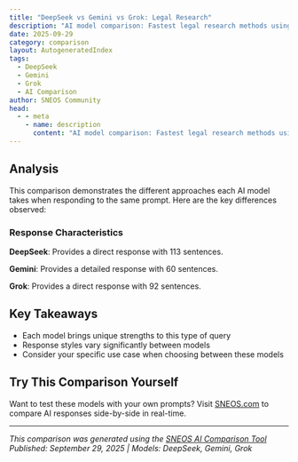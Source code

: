 ```yaml
---
title: "DeepSeek vs Gemini vs Grok: Legal Research"
description: "AI model comparison: Fastest legal research methods using AI tools in 2025..."
date: 2025-09-29
category: comparison
layout: AutogeneratedIndex
tags:
  - DeepSeek
  - Gemini
  - Grok
  - AI Comparison
author: SNEOS Community
head:
  - - meta
    - name: description
      content: "AI model comparison: Fastest legal research methods using AI tools in 2025..."
---
```


<ChatComparison
  title="DeepSeek vs Gemini vs Grok: Legal Research"
  prompt="Fastest legal research methods using AI tools in 2025"
  :responses='{
    "DeepSeek": "Of course. Here is a comprehensive guide to the fastest legal research methods using AI tools in 2025, reflecting the current state of the industry.\n\nThe paradigm has shifted from \u0022search and sift\u0022 to **\u0022ask and synthesize.\u0022** Speed now comes from leveraging AI to do the heavy lifting of reading, analyzing, and drafting, while you focus on high-level strategy and validation.\n\n### The Core Principle: The AI-Augmented Workflow\n\nDon\u0027t just use AI as a fancy search bar. Integrate it into a seamless workflow:\n**AI for Speed \u0026 Drafting \u2192 You for Strategy \u0026 Validation \u2192 Traditional Tools for Pinpoint Citation**\n\n---\n\n### Tier 1: The Fastest Methods for Common Tasks\n\nThese are your go-to workflows for maximum efficiency.\n\n#### 1. For Getting a Quick Overview or Framework: Generative AI \u002B \u0022Chat with Data\u0022\n*   **Tool Examples:** ChatGPT (with caution), Claude, Microsoft Copilot, or the built-in chat in Westlaw Precision (Ask Practical Law AI) and Lexis\u002B (Lexis Ask).\n*   **Method:**\n    1.  **Prompt:** Use a detailed, context-rich prompt.\n        *   *Bad Prompt:* \u0022What is promissory estoppel?\u0022\n        *   **Fast \u0026 Effective Prompt:** \u0022Act as a senior corporate lawyer in New York. Provide a concise overview of the elements of a promissory estoppel claim under New York law. Include a summary of the key case, *R.G. Group, Inc. v. Horn \u0026 Hardart Co.*, and list two common defenses.\u0022\n    2.  **Use the AI\u0027s output** as a structured memo or outline. It will give you the framework, key terms, and leading cases in seconds.\n*   **Why it\u0027s Fast:** Bypasses reading dozens of case summaries and secondary sources. You get a synthesized answer immediately.\n\n#### 2. For Drafting Litigation Documents: AI-Powered Drafting Assistants\n*   **Tool Examples:** **Harvey**, **Casetext CoCounsel**, **Lexis\u002B AI** (Drafting tools), **Westlaw Precision** (Drafting Assistant).\n*   **Method:**\n    1.  Upload a complaint, key contracts, or deposition transcripts.\n    2.  **Prompt:** \u0022Based on the uploaded complaint, draft a motion to dismiss for failure to state a claim under FRCP 12(b)(6). Focus on the argument that the plaintiff\u0027s negligence claim is barred by the economic loss doctrine.\u0022\n    3.  The AI will generate a complete, first-draft motion with arguments structured around your specific facts and relevant law.\n*   **Why it\u0027s Fast:** Turns a 3-5 hour drafting task into a 15-minute review and refinement task. It pulls relevant allegations from the source documents for you.\n\n#### 3. For Due Diligence \u0026 Contract Review: AI Contract Analysis\n*   **Tool Examples:** **Kira Systems**, **Relativity**, **CoCounsel**, **Lexis\u002B AI** (Contract Review).\n*   **Method:**\n    1.  Upload a data room of hundreds or thousands of contracts.\n    2.  Use a pre-built or custom AI model to identify and extract specific clauses (e.g., \u0022change of control,\u0022 \u0022termination for convenience,\u0022 \u0022IP assignment\u0022).\n    3.  The AI will generate a report in minutes, highlighting all relevant clauses, potential risks, and deviations from your standard language.\n*   **Why it\u0027s Fast:** Replaces weeks of manual review with minutes of automated analysis. This is arguably the single biggest time-saver AI offers.\n\n#### 4. For Case Law Research \u0026 Shepardizing/KeyCiting: Integrated AI in Traditional Platforms\n*   **Tool Examples:** **Westlaw Precision** (Westlaw Edge AI), **Lexis\u002B** (Lexis\u002B AI), **Bloomberg Law** (Bloomberg AI).\n*   **Method:**\n    1.  Find a key case the old-fashioned way or via an AI chat.\n    2.  Use the integrated AI summary to get a plain-English breakdown of the case\u0027s **procedural posture, outcome, key facts, and reasoning** in 30 seconds instead of reading the whole opinion.\n    3.  Ask the AI: \u0022What are the most-cited cases from this opinion?\u0022 or \u0022How has this case been treated by later courts?\u0022 This supercharges the citator function.\n*   **Why it\u0027s Fast:** Instant case comprehension and validation of its current status.\n\n---\n\n### The 2025 AI Legal Research Stack: A Strategic Overview\n\n| Tool Category | Primary Use Case | Key Players (2025) | Speed Gain |\n| :--- | :--- | :--- | :--- |\n| **Generative AI Chatbots** | Quick overviews, brainstorming, memo outlines, email drafting. | Claude, Microsoft Copilot, GPT-4o | **Extreme.** From zero to a structured draft in seconds. |\n| **Specialized Legal AI** | Deep legal research, drafting motions, contract analysis, deposition prep. | **Casetext CoCounsel**, **Harvey**, **Lexis\u002B AI**, **Westlaw Edge AI** | **Very High.** Leverages legal-specific models for accurate, actionable work product. |\n| **AI Contract Analytics** | M\u0026A Due Diligence, compliance review, lease abstraction. | **Kira**, **Relativity**, **LawGeex**, **Evisort** | **Transformative.** Reduces document review from weeks to hours. |\n| **AI-Powered Traditional** | Fast case reading, citator analysis, finding related statutes. | **Westlaw Precision**, **Lexis\u002B**, **Bloomberg Law** | **High.** Drastically cuts down time spent inside familiar platforms. |\n\n---\n\n### Critical Best Practices for Speed \u0026 Safety in 2025\n\nSpeed is useless without accuracy. These rules are non-negotiable.\n\n1.  **Never Trust, Always Verify:** Treat every AI output as a potentially brilliant but careless first-year associate. **You are ultimately responsible for the work product.**\n2.  **Check the Citations:** AI hallucinations are still a reality. Every single case or statute cited by an AI must be clicked on, read, and validated in the original source (Westlaw, Lexis, etc.).\n3.  **Know Your Tool\u0027s Data Source:**\n    *   **General AI (Claude, Copilot):** Trained on the general internet. Great for frameworks but not for specific law. **Never input confidential client data.**\n    *   **Legal-Specific AI (CoCounsel, Lexis\u002B AI):** Grounded in vetted legal databases (cases, statutes, treatises). Far more reliable for legal reasoning and citation.\n4.  **Master the Prompt:** Speed comes from precise prompting. Use the **IRAC** method:\n    *   **I**ssue: \u0022Regarding a breach of fiduciary duty claim by a minority shareholder...\u0022\n    *   **R**ule: \u0022What is the standard for a controlling shareholder\u0027s duty of loyalty in Delaware?\u0022\n    *   **A**nalysis: \u0022Apply that standard to a scenario where the controlling shareholder approves a merger that benefits them personally.\u0022\n    *   **C**onclusion: \u0022What is the likely outcome?\u0022\n5.  **Use AI for Process, Not Just Product:** Use AI to summarize depositions, organize exhibits, and identify themes across documents. This \u0022invisible\u0022 work is where massive time savings are found.\n\n### The Fastest Possible Workflow in 2025: A Practical Example\n\n**Task:** Respond to a Motion for Summary Judgment in an employment discrimination case.\n\n1.  **(30 seconds):** Upload the Motion and key exhibits into **Casetext CoCounsel**.\n2.  **(2 minutes):** Prompt: \u0022Review the uploaded motion for summary judgment. Identify the movant\u0027s strongest and weakest arguments. Draft a section of the opposition brief attacking the weakest argument, citing to the record and relevant case law from the 2nd Circuit.\u0022\n3.  **(10 minutes):** Review the AI-generated draft. Check the cases it cited by clicking through to the official reporter. Correct any mischaracterizations.\n4.  **(5 minutes):** Use **Westlaw Precision** to Shepardize/KeyCite the key cases in your draft to ensure they are still good law.\n5.  **(15 minutes):** Repeat the process for other sections, or use the generated framework to draft the rest yourself.\n\n**Total Time:** ~30-45 minutes for a first draft that would have taken 3-4 hours manually.\n\n**Conclusion:** In 2025, the fastest legal researcher isn\u0027t the one who can Boolean search the best; it\u0027s the one who can most effectively **orchestrate a suite of AI tools** to generate, validate, and refine legal analysis at unprecedented speed.",
    "Gemini": "By 2025, AI-powered legal research methods will be significantly faster and more efficient than those available today. Here\u0027s a breakdown of the fastest legal research methods using AI tools, categorized for clarity:\n\n**1. Hyper-Personalized \u0026 Proactive Research with AI Agents:**\n\n*   **Concept:**  The legal landscape will have moved beyond simple AI assistants.  Instead, each legal professional will have a personalized AI agent that proactively monitors legal databases, news, and emerging trends relevant to their practice area and specific cases.\n\n*   **How it works:**\n    *   **Continuous Monitoring:** AI agents constantly scan legal databases (LexisNexis, Westlaw, vLex, specialized databases, etc.), legislative updates, regulatory changes, and even public commentary (legal blogs, social media related to legal topics).\n    *   **Predictive Analysis:**  Based on historical data, case outcomes, and emerging legal trends, the AI agent predicts potential issues and proactively suggests relevant case law, statutes, and arguments *before* you even begin actively researching.\n    *   **Dynamic Learning:** The agent learns from your past searches, your preferred sources, and the feedback you provide, continuously refining its understanding of your needs and becoming more accurate over time.\n    *   **Multi-Modal Input:** Accepting instructions in various formats: voice commands, natural language text, uploaded documents, or even by drawing diagrams representing legal arguments.\n*   **Speed Advantage:** Reduces initial search time drastically.  You start with a curated set of highly relevant materials rather than sifting through irrelevant results.\n\n**2.  Contextual Understanding \u0026 Semantic Search:**\n\n*   **Concept:** AI will understand the *meaning* of legal concepts and the nuances of legal language, allowing for more precise and comprehensive searches.\n\n*   **How it works:**\n    *   **Beyond Keyword Matching:** Moves beyond simple keyword-based searches to understand the underlying *semantic relationships* between legal concepts.  For example, searching for \u0022breach of contract\u0022 will automatically include related concepts like \u0022failure to perform,\u0022 \u0022material breach,\u0022 and relevant remedies.\n    *   **Natural Language Processing (NLP) Mastery:**  Advanced NLP allows you to phrase queries in plain English, as if you were explaining the issue to a colleague. The AI parses the query, identifies the key legal issues, and retrieves relevant results.\n    *   **Contextual Awareness:**  AI understands the context of your search based on previous interactions, the jurisdiction of the case, and other relevant factors, filtering out irrelevant results and prioritizing the most relevant ones.\n    *   **Legal Concept Graph:**  AI uses a vast knowledge graph of legal concepts, statutes, and case law to identify hidden connections and arguments that might not be immediately apparent.\n*   **Speed Advantage:** Significantly reduces the time spent sifting through irrelevant results. Provides more comprehensive and insightful results with fewer search iterations.\n\n**3.  AI-Powered Case Summarization \u0026 Analysis:**\n\n*   **Concept:**  AI automatically summarizes cases, highlighting key facts, legal issues, holdings, and reasoning.  It also analyzes cases to identify strengths, weaknesses, and potential arguments.\n\n*   **How it works:**\n    *   **Automated Case Briefing:** Instantly generates concise and accurate summaries of lengthy court opinions, saving hours of reading time.\n    *   **Sentiment Analysis:** Analyzes the language used in court opinions to gauge the judge\u0027s attitude towards the parties and the legal arguments, providing insights into the likely outcome of similar cases.\n    *   **Precedent Identification:**  Identifies the strongest and most persuasive precedents based on factors such as the jurisdiction, the court level, the similarity of facts, and the age of the case.\n    *   **Adverse Authority Detection:**  Flags cases that are unfavorable to your position, even if you haven\u0027t explicitly searched for them, helping you prepare counter-arguments.\n    *   **Argument Strength Assessment:** Evaluates the strength of different legal arguments based on the relevant case law, statutes, and legal scholarship.\n*   **Speed Advantage:** Reduces time spent reading and analyzing cases. Quickly identifies key precedents and potential weaknesses in your arguments.\n\n**4.  Visualized Legal Research \u0026 Knowledge Discovery:**\n\n*   **Concept:** AI uses data visualization techniques to reveal hidden patterns and relationships within legal data, facilitating faster comprehension and knowledge discovery.\n\n*   **How it works:**\n    *   **Network Graphs:**  Displays connections between cases, statutes, and legal concepts in a visual format, allowing you to quickly identify key relationships and understand the broader legal landscape.  This is especially useful for understanding complex legal doctrines.\n    *   **Timeline Visualizations:**  Creates interactive timelines of legal events, allowing you to trace the development of legal principles over time and identify key turning points.\n    *   **Jurisdictional Heatmaps:**  Visually represents the prevalence of different legal issues across different jurisdictions, helping you identify the most favorable forum for your case.\n    *   **Data-Driven Insights:** Provides data visualizations that highlight trends, patterns, and anomalies in legal data, helping you identify potential areas of risk and opportunity.\n*   **Speed Advantage:** Accelerates comprehension of complex legal concepts and relationships. Uncovers hidden patterns and insights that might not be apparent through traditional research methods.\n\n**5.  Real-time Collaboration \u0026 AI-Assisted Legal Writing:**\n\n*   **Concept:** AI tools facilitate real-time collaboration on legal research and writing, providing automated feedback and suggestions.\n\n*   **How it works:**\n    *   **Shared Research Spaces:**  Allows multiple legal professionals to collaborate on legal research projects in real-time, sharing search results, annotations, and insights.\n    *   **AI-Powered Legal Writing Assistants:**  Provides real-time feedback on your legal writing, suggesting improvements to grammar, style, and clarity.  Also suggests relevant legal authorities and arguments to support your claims.\n    *   **Automated Citation Checking:**  Automatically verifies the accuracy of citations and identifies potential Shepard\u0027s warnings.\n    *   **Personalized Legal Templates:** Generates legal documents based on your specific needs, using AI to fill in the relevant information and tailor the language to the specific circumstances of the case.\n*   **Speed Advantage:** Streamlines collaboration and improves the quality and efficiency of legal writing. Reduces the risk of errors and omissions.\n\n**Key Enablers \u0026 Considerations for 2025:**\n\n*   **More Powerful AI Models:** Advancements in large language models (LLMs) and other AI techniques will significantly improve the accuracy and effectiveness of legal AI tools.\n*   **Data Availability \u0026 Integration:**  Access to comprehensive and up-to-date legal data is essential for AI-powered legal research.  Seamless integration of data from various sources will be crucial.\n*   **Explainable AI (XAI):**  Legal professionals will demand transparency and explainability from AI tools.  Understanding *why* an AI tool reached a particular conclusion will be essential for building trust and ensuring accountability.\n*   **Ethical Considerations:**  AI bias, privacy, and security will be major concerns.  Legal AI tools must be developed and used ethically and responsibly.\n*   **User Interface/User Experience (UI/UX):**  Intuitive and user-friendly interfaces will be essential for widespread adoption of AI-powered legal research tools.\n*   **Cost:** The cost of these tools will need to become more accessible for solo practitioners and small firms to ensure equitable access to justice.\n\n**In summary, the fastest legal research methods in 2025 will rely on AI agents that proactively monitor the legal landscape, understand the context and meaning of legal concepts, provide automated summaries and analyses, visualize legal data, and facilitate real-time collaboration.  These advancements will empower legal professionals to conduct more efficient, comprehensive, and insightful legal research than ever before.**\n",
    "Grok": "As of 2025, AI tools have transformed legal research by significantly enhancing speed, accuracy, and efficiency. Below are the fastest legal research methods using AI tools, based on trends and advancements up to late 2023, with reasonable projections for 2025. These methods assume widespread adoption of AI in legal workflows, improved natural language processing (NLP), and integration with legal databases.\n\n### 1. Leverage AI-Powered Legal Research Platforms\n   - **Tools to Use**: Platforms like Westlaw Edge, LexisNexis (with Lexis\u002B AI), Casetext (CoCounsel), Ross Intelligence, or emerging AI-first tools.\n   - **How It Works**: These platforms use AI to analyze vast databases of case law, statutes, regulations, and secondary sources in seconds. AI algorithms prioritize relevant results, summarize key points, and predict outcomes based on historical data.\n   - **Fastest Method**:\n     1. Input a natural language query or upload a brief to the platform (e.g., \u0022Find cases on breach of contract in California with damages over $1M\u0022).\n     2. Use AI-generated summaries to skim through cases instead of reading full texts.\n     3. Leverage features like \u201Clitigation analytics\u201D to identify judicial trends or opposing counsel strategies.\n   - **Why It\u2019s Fast**: AI reduces search time from hours to minutes by filtering out irrelevant results and providing actionable insights.\n\n   **2025 Trend**: Enhanced integration of generative AI (like ChatGPT-inspired models) into these platforms will allow for conversational queries and real-time drafting of legal arguments based on search results.\n\n---\n\n### 2. Use AI for Predictive Case Outcome Analysis\n   - **Tools to Use**: Ravel Law (integrated into LexisNexis), Pre/Dicta, or proprietary AI models offered by legal tech startups.\n   - **How It Works**: AI analyzes historical case data, judge behavior, and jurisdictional trends to predict how a case might be decided.\n   - **Fastest Method**:\n     1. Enter case details or legal issues into the tool.\n     2. Get instant statistical insights on likely rulings, settlement probabilities, or successful arguments.\n     3. Focus research only on strategies or precedents aligned with the predicted outcome.\n   - **Why It\u2019s Fast**: Eliminates the need to manually review hundreds of cases for patterns; AI delivers data-driven insights in seconds.\n\n   **2025 Trend**: Predictive models will incorporate real-time data from ongoing cases and social media sentiment, offering even more nuanced forecasts.\n\n---\n\n### 3. Automate Document Review with AI\n   - **Tools to Use**: Kira Systems, Relativity AI, eDiscovery tools, or AI features in Clio or PracticePanther for smaller firms.\n   - **How It Works**: AI scans and categorizes legal documents (contracts, pleadings, discovery materials) to extract relevant clauses, precedents, or contradictions.\n   - **Fastest Method**:\n     1. Upload documents or connect to a cloud-based repository.\n     2. Use AI to tag and summarize key information (e.g., obligations, risks, or case citations).\n     3. Cross-reference extracted data with legal databases for supporting case law or statutes.\n   - **Why It\u2019s Fast**: Cuts down manual review time by 70-90% for large document sets, allowing attorneys to focus on strategy rather than grunt work.\n\n   **2025 Trend**: AI will offer multilingual support and deeper contextual analysis, making it easier to handle international cases or complex regulatory documents.\n\n---\n\n### 4. Utilize Generative AI for Legal Writing and Research Queries\n   - **Tools to Use**: ChatGPT (enterprise legal versions), Google Bard (or successor models), or specialized legal AI assistants like Harvey AI.\n   - **How It Works**: Generative AI answers legal questions, drafts memos, or suggests research angles based on user prompts.\n   - **Fastest Method**:\n     1. Ask a specific question or provide a scenario (e.g., \u201CSummarize the elements of negligence under New York law\u201D).\n     2. Use the AI-generated response as a starting point and verify citations with primary sources.\n     3. Request follow-up drafts for briefs or motions based on the research.\n   - **Why It\u2019s Fast**: Generative AI provides near-instant answers and outlines, reducing the need for initial brainstorming or manual drafting.\n\n   **2025 Trend**: Improved accuracy and ethical guardrails in generative AI will reduce \u201Challucination\u201D risks, with built-in citation checking against legal databases.\n\n---\n\n### 5. Employ AI-Powered Citation and Shepardizing Tools\n   - **Tools to Use**: Fastcase, Shepard\u2019s (via LexisNexis), or AI-enhanced Bluebook tools.\n   - **How It Works**: AI verifies the validity of case law, identifies negative treatment, and suggests related authorities.\n   - **Fastest Method**:\n     1. Input a case or statute citation into the tool.\n     2. Instantly receive a report on whether the authority is still good law, along with linked cases or contradictory rulings.\n     3. Use AI recommendations to explore additional relevant sources.\n   - **Why It\u2019s Fast**: Automates the traditionally time-consuming process of manually checking citations and case history.\n\n   **2025 Trend**: AI will integrate blockchain-like verification for legal data authenticity, ensuring unparalleled reliability in citation tracking.\n\n---\n\n### 6. Collaborate with AI for Real-Time Legal Updates\n   - **Tools to Use**: Bloomberg Law, Docket Alarm, or AI-driven news aggregators tailored for legal updates.\n   - **How It Works**: AI monitors legislative changes, court rulings, and regulatory updates in real time, alerting users to relevant developments.\n   - **Fastest Method**:\n     1. Set personalized alerts for specific jurisdictions, practice areas, or clients.\n     2. Receive AI-curated summaries of new laws or cases as they are published.\n     3. Integrate updates directly into ongoing research or case management systems.\n   - **Why It\u2019s Fast**: Eliminates the need to manually track updates or rely on static newsletters; AI delivers breaking information instantly.\n\n   **2025 Trend**: AI will predict legislative trends based on political and economic data, allowing proactive preparation for potential legal changes.\n\n---\n\n### Best Practices for Speed in 2025\n- **Refine Inputs**: Use precise queries or structured data to train AI tools for better results. Vague inputs lead to irrelevant outputs, even with advanced AI.\n- **Integrate Tools**: Connect AI research platforms with practice management software (e.g., Clio, MyCase) to streamline workflows.\n- **Stay Updated on Tech**: Legal AI evolves rapidly; subscribe to legal tech blogs or attend webinars to learn about new tools or features.\n- **Verify AI Outputs**: While AI saves time, always cross-check critical findings manually or with a second AI tool to avoid errors or ethical pitfalls.\n- **Train Staff**: Ensure your team is proficient in using AI tools to maximize efficiency across the board.\n\n---\n\n### Challenges and Solutions in 2025\n- **Challenge**: Data privacy and security risks with AI platforms handling sensitive legal information.\n  - **Solution**: Use tools compliant with GDPR, CCPA, and ABA ethical guidelines; opt for on-premise or secure cloud solutions.\n- **Challenge**: Over-reliance on AI leading to missed nuances in case law.\n  - **Solution**: Combine AI insights with human judgment; treat AI as a research assistant, not a decision-maker.\n- **Challenge**: High costs of premium AI tools for solo practitioners or small firms.\n  - **Solution**: Explore affordable alternatives like Fastcase or free tiers of generative AI tools for basic research.\n\nBy combining these AI-driven methods with human oversight, legal professionals in 2025 can conduct research at unprecedented speeds\u2014often completing tasks in minutes that once took hours or days. Staying adaptable to new tools and maintaining ethical standards will be key to maximizing these benefits."
  }'
  published-date="16:28"
/>

## Analysis

This comparison demonstrates the different approaches each AI model takes when responding to the same prompt. Here are the key differences observed:

### Response Characteristics

**DeepSeek**: Provides a direct response with 113 sentences. 

**Gemini**: Provides a detailed response with 60 sentences. 

**Grok**: Provides a direct response with 92 sentences. 

## Key Takeaways

- Each model brings unique strengths to this type of query
- Response styles vary significantly between models
- Consider your specific use case when choosing between these models

## Try This Comparison Yourself

Want to test these models with your own prompts? Visit [SNEOS.com](https://sneos.com) to compare AI responses side-by-side in real-time.

---

*This comparison was generated using the [SNEOS AI Comparison Tool](https://sneos.com)*
*Published: September 29, 2025 | Models: DeepSeek, Gemini, Grok*
